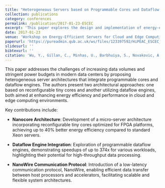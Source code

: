 ```yaml
---
title: "Heterogeneous Servers based on Programmable Cores and Dataflow Engines"
collection: publications
category: conferences
permalink: /publication/2017-01-23-ESCEC
excerpt: 'This paper explores the design and implementation of energy-efficient server architectures that integrate programmable cores and dataflow engines, aiming to enhance performance and reduce power consumption in cloud and edge computing environments.'
date: 2017-01-23
venue: 'Workshop on Energy-Efficient Servers for Cloud and Edge Computing 2017'
paperurl: 'https://pureadmin.qub.ac.uk/ws/files/123397592/HiPEAC_ESCEC_2016.pdf'
slidesurl: ''
bibtexurl: ''
citation: 'Wu, Y., Gillan, C., Minhas, U., Barbhuiya, S., Novakovic, A., Tovletoglou, K., Tzenakis, G., Vandierendonck, H., Karakonstantis, G., & Nikolopoulos, D. (2017). Heterogeneous Servers based on Programmable Cores and Dataflow Engines. In *Workshop on Energy-Efficient Servers for Cloud and Edge Computing 2017*. Queen’s University Belfast. https://pureadmin.qub.ac.uk/ws/files/123397592/HiPEAC_ESCEC_2016.pdf'
---
```


This paper addresses the challenges of increasing data volumes and stringent power budgets in modern data centers by proposing heterogeneous server architectures that integrate programmable cores and dataflow engines. The authors present two architectural approaches: one based on reconfigurable tiny cores and another utilizing dataflow engines, both aimed at enhancing energy efficiency and performance in cloud and edge computing environments.

Key contributions include:

- **Nanocore Architecture**: Development of a micro-server architecture incorporating reconfigurable tiny cores optimized for FPGA platforms, achieving up to 40% better energy efficiency compared to standard Xeon servers.

- **Dataflow Engine Integration**: Exploration of programmable dataflow engines, demonstrating speedups of up to 374x for various workloads, highlighting their potential for high-throughput data processing.

- **NanoWire Communication Protocol**: Introduction of a low-latency communication protocol, NanoWire, enabling efficient data transfer between host processors and accelerators, facilitating scalable and flexible system architectures.
